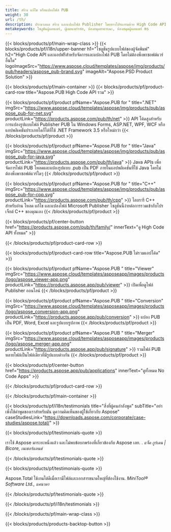 ```yaml
---
title: สร้าง แก้ไข หรือแปลงไฟล์ PUB
weight: 30
url: /th/
description: ประมวลผล สร้าง และแปลงไฟล์ Publisher โดยทางโปรแกรมด้วย High Code API ผสานการทำงานเข้ากับผลิตภัณฑ์ของคุณ!
metakeywords: โซลูชันผู้เผยแพร่, ผู้เผยแพร่รหัส, ห้องสมุดสาธารณะ, ห้องสมุดผู้เผยแพร่ ms
---
```


{{< blocks/products/pf/main-wrap-class >}}
{{< blocks/products/pf/i18n/upper-banner h1="โซลูชันรูปแบบไฟล์ของผู้จัดพิมพ์" h2="High Code API และแอปฟรีสำหรับจัดการและแปลงไฟล์ PUB โดยไม่ต้องพึ่งพาซอฟต์แวร์อื่นใด"  logoImageSrc="https://www.aspose.cloud/templates/aspose/img/products/pub/headers/aspose_pub-brand.svg" imageAlt="Aspose.PSD Product Solution" >}}

{{< blocks/products/pf/main-container >}}
{{< blocks/products/pf/product-card-row title="Aspose.PUB High Code API รวม" >}}

{{< blocks/products/pf/product pfName="Aspose.PUB for " title=".NET" imgSrc="https://www.aspose.cloud/templates/aspose/img/products/pub/aspose_pub-for-net.svg" productLink="https://products.aspose.com/pub/th/net" >}}
API โค้ดสูงสำหรับการแปลงรูปแบบไฟล์ Publisher PUB ใน Windows Forms, ASP.NET, WPF, WCF หรือแอปพลิเคชันประเภทใดก็ได้ที่ใช้ .NET Framework 3.5 หรือใหม่กว่า
{{< /blocks/products/pf/product >}}

{{< blocks/products/pf/product pfName="Aspose.PUB for " title="Java" imgSrc="https://www.aspose.cloud/templates/aspose/img/products/pub/aspose_pub-for-java.svg" productLink="https://products.aspose.com/pub/th/java" >}}
Java APIs เพื่อจัดการไฟล์ PUB โหลดและแปลงรูปแบบ .pub เป็น PDF ภายในแอปพลิเคชันที่ใช้ Java โดยไม่ต้องพึ่งพาซอฟต์แวร์ใดๆ
{{< /blocks/products/pf/product >}}

{{< blocks/products/pf/product pfName="Aspose.PUB for " title="C++" imgSrc="https://www.aspose.cloud/templates/aspose/img/products/pub/aspose_pub-for-cpp.svg" productLink="https://products.aspose.com/pub/th/cpp" >}}
ไลบรารี C++ สำหรับอ่าน โหลด แก้ไข และแปลงไฟล์ Microsoft Publisher โซลูชันนี้ง่ายต่อการรวมเข้ากับโปรเจ็กต์ C++ ของคุณเอง
{{< /blocks/products/pf/product >}}

{{< blocks/products/pf/center-button href="https://products.aspose.com/pub/th/family/" innerText="ดู High Code API ทั้งหมด" >}}

{{< /blocks/products/pf/product-card-row >}}

{{< blocks/products/pf/product-card-row title="Aspose.PUB ไม่รวมแอปโค้ด" >}}

{{< blocks/products/pf/product pfName="Aspose.PUB " title="Viewer" imgSrc="https://www.aspose.cloud/templates/asposeapp/images/products/logo/aspose_viewer-app.png" productLink="https://products.aspose.app/pub/viewer" >}} เปิดเพื่อดูไฟล์ Publisher ออนไลน์ {{< /blocks/products/pf/product >}}

{{< blocks/products/pf/product pfName="Aspose.PUB " title="Conversion" imgSrc="https://www.aspose.cloud/templates/asposeapp/images/products/logo/aspose_conversion-app.png" productLink="https://products.aspose.app/pub/conversion" >}} แปลง PUB เป็น PDF, Word, Excel และรูปแบบรูปภาพ {{< /blocks/products/pf/product >}}

{{< blocks/products/pf/product pfName="Aspose.PUB " title="Merger" imgSrc="https://www.aspose.cloud/templates/asposeapp/images/products/logo/aspose_merger-app.png" productLink="https://products.aspose.app/pub/signature" >}} รวมไฟล์ PUB หลายไฟล์เป็นไฟล์เดียวที่มีรูปแบบต่างกัน {{< /blocks/products/pf/product >}}

{{< blocks/products/pf/center-button href="https://products.aspose.app/pub/applications" innerText="ดูทั้งหมด No Code Apps" >}}

{{< /blocks/products/pf/product-card-row >}}

{{< /blocks/products/pf/main-container >}}

{{< blocks/products/pf/i18n/testimonials title="สิ่งที่ผู้คนกำลังพูด" subTitle="อย่าเพิ่งใช้คำพูดของเราสำหรับมัน ดูความคิดเห็นของผู้ใช้เกี่ยวกับ Aspose" caseStudiesLink="https://downloads.aspose.com/corporate/case-studies/aspose.total/" >}}

{{< blocks/products/pf/testimonials-quote >}}
<p class="first">
 เราใช้ Aspose มาระยะหนึ่งแล้ว และไม่พบข้อบกพร่องที่เกี่ยวข้องกับ Aspose เลย. .
 <em>
  แจ็ค กูร์เดน | Bicore, เนเธอร์แลนด์
 </em>
</p>

{{< /blocks/products/pf/testimonials-quote >}}

{{< blocks/products/pf/testimonials-quote >}}
<p class="second">
 Aspose.Total ใช้งานได้ดีเมื่อเรามีไฟล์และเอกสารขนาดใหญ่ที่ต้องใช้งาน.
 <em>
  MiniTool® Software Ltd., แคนาดา
 </em>
</p>

{{< /blocks/products/pf/testimonials-quote >}}

{{< /blocks/products/pf/i18n/testimonials >}}

{{< /blocks/products/pf/main-wrap-class >}}

{{< blocks/products/products-backtop-button >}}